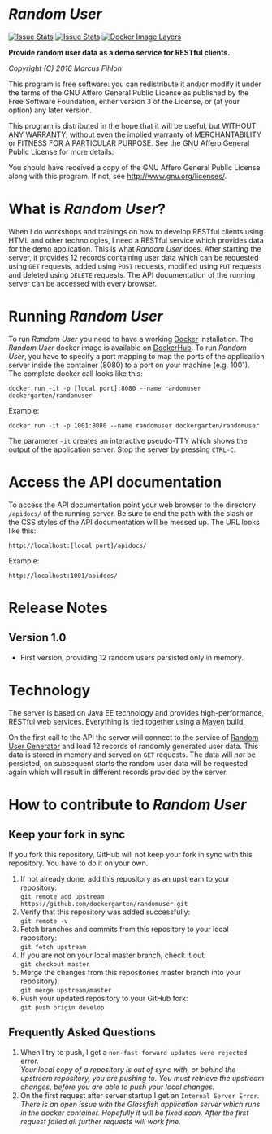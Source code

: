 *Random User*
=============

[![Issue Stats](http://issuestats.com/github/dockergarten/randomuser/badge/issue)](http://issuestats.com/github/dockergarten/randomuser) [![Issue Stats](http://issuestats.com/github/dockergarten/randomuser/badge/pr)](http://issuestats.com/github/dockergarten/randomuser) [![Docker Image Layers](https://badge.imagelayers.io/dockergarten/randomuser:latest.svg)](https://imagelayers.io/?images=dockergarten/randomuser:latest)

**Provide random user data as a demo service for RESTful clients.**

*Copyright (C) 2016 Marcus Fihlon*

This program is free software: you can redistribute it and/or modify it under the terms of the GNU Affero General Public License as published by the Free Software Foundation, either version 3 of the License, or (at your option) any later version.

This program is distributed in the hope that it will be useful, but WITHOUT ANY WARRANTY; without even the implied warranty of MERCHANTABILITY or FITNESS FOR A PARTICULAR PURPOSE. See the GNU Affero General Public License for more details.

You should have received a copy of the GNU Affero General Public License along with this program.  If not, see <http://www.gnu.org/licenses/>.

# What is *Random User*?

When I do workshops and trainings on how to develop RESTful clients using HTML and other technologies, I need a RESTful service which provides data for the demo application. This is what *Random User* does. After starting the server, it provides 12 records containing user data which can be requested using `GET` requests, added using `POST` requests, modified using `PUT` requests and deleted using `DELETE` requests. The API documentation of the running server can be accessed with every browser.

# Running *Random User*

To run *Random User* you need to have a working [Docker](https://www.docker.com/) installation. The *Random User* docker image is available on [DockerHub](https://hub.docker.com/r/dockergarten/randomuser/). To run *Random User*, you have to specify a port mapping to map the ports of the application server inside the container (8080) to a port on your machine (e.g. 1001). The complete docker call looks like this:

`docker run -it -p [local port]:8080 --name randomuser dockergarten/randomuser`

Example:

`docker run -it -p 1001:8080 --name randomuser dockergarten/randomuser`

The parameter `-it` creates an interactive pseudo-TTY which shows the output of the application server. Stop the server by pressing `CTRL-C`.

# Access the API documentation

To access the API documentation point your web browser to the directory `/apidocs/` of the running server. Be sure to end the path with the slash or the CSS styles of the API documentation will be messed up. The URL looks like this:

`http://localhost:[local port]/apidocs/`

Example:

`http://localhost:1001/apidocs/`

# Release Notes

## Version 1.0

- First version, providing 12 random users persisted only in memory.

# Technology

The server is based on Java EE technology and provides high-performance, RESTful web services. Everything is tied together using a [Maven](https://maven.apache.org/) build.

On the first call to the API the server will connect to the service of [Random User Generator](https://randomuser.me/) and load 12 records of randomly generated user data. This data is stored in memory and served on `GET` requests. The data will *not* be persisted, on subsequent starts the random user data will be requested again which will result in different records provided by the server.

# How to contribute to *Random User*

## Keep your fork in sync

If you fork this repository, GitHub will not keep your fork in sync with this repository. You have to do it on your own.

1. If not already done, add this repository as an upstream to your repository:<br/>`git remote add upstream https://github.com/dockergarten/randomuser.git`
2. Verify that this repository was added successfully:<br/>`git remote -v`
3. Fetch branches and commits from this repository to your local repository:<br/>`git fetch upstream`
4. If you are not on your local master branch, check it out:<br/>`git checkout master`
5. Merge the changes from this repositories master branch into your repository):<br/>`git merge upstream/master`
7. Push your updated repository to your GitHub fork:<br/>`git push origin develop`

## Frequently Asked Questions

1. When I try to push, I get a `non-fast-forward updates were rejected` error.<br/>*Your local copy of a repository is out of sync with, or behind the upstream repository, you are pushing to. You must retrieve the upstream changes, before you are able to push your local changes.*
2. On the first request after server startup I get an `Internal Server Error`.<br/>*There is an open issue with the Glassfish application server which runs in the docker container. Hopefully it will be fixed soon. After the first request failed all further requests will work fine.*
